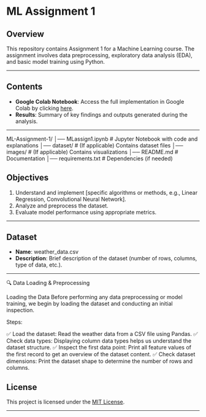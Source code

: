 # ML Assignment 1

## Overview

This repository contains Assignment 1 for a Machine Learning course. The assignment involves data preprocessing, exploratory data analysis (EDA), and basic model training using Python.

---

## Contents

- **Google Colab Notebook**: Access the full implementation in Google Colab by clicking [here](https://colab.research.google.com/drive/1RAKewTWPT56YooUVixGvHxEndHx2mExJ).
- **Results**: Summary of key findings and outputs generated during the analysis.

---
ML-Assignment-1/
│── MLassign1.ipynb   # Jupyter Notebook with code and explanations
│── dataset/          # (If applicable) Contains dataset files
│── images/           # (If applicable) Contains visualizations
│── README.md         # Documentation
│── requirements.txt  # Dependencies (if needed)


## Objectives

1. Understand and implement [specific algorithms or methods, e.g., Linear Regression, Convolutional Neural Network].
2. Analyze and preprocess the dataset.
3. Evaluate model performance using appropriate metrics.

---

## Dataset

- **Name**: weather_data.csv
- **Description**: Brief description of the dataset (number of rows, columns, type of data, etc.).

---
🔍 Data Loading & Preprocessing

Loading the Data
Before performing any data preprocessing or model training, we begin by loading the dataset and conducting an initial inspection.

Steps:

✅ Load the dataset: Read the weather data from a CSV file using Pandas.
✅ Check data types: Displaying column data types helps us understand the dataset structure.
✅ Inspect the first data point: Print all feature values of the first record to get an overview of the dataset content.
✅ Check dataset dimensions: Print the dataset shape to determine the number of rows and columns.
## License

This project is licensed under the [MIT License](LICENSE).

---
